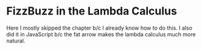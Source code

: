 FizzBuzz in the Lambda Calculus
===============================

Here I mostly skipped the chapter b/c I already know how to do this.
I also did it in JavaScript b/c the fat arrow makes the lambda calculus
much more natural.
